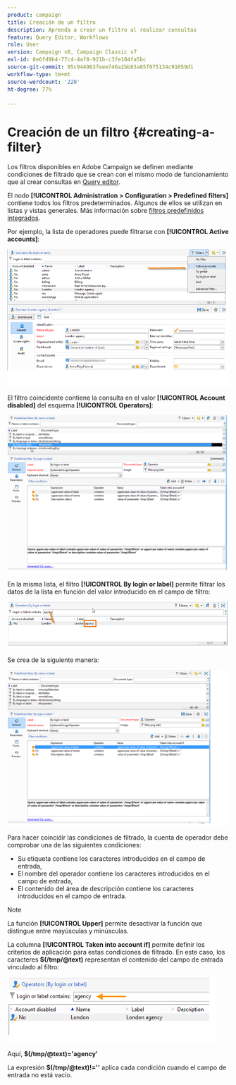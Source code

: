 ```yaml
---
product: campaign
title: Creación de un filtro
description: Aprenda a crear un filtro al realizar consultas
feature: Query Editor, Workflows
role: User
version: Campaign v8, Campaign Classic v7
exl-id: 8e6fd9b4-77c4-4af8-921b-c3fe104fa5bc
source-git-commit: 95c944963feee746a2bb83a85f075134c91059d1
workflow-type: tm+mt
source-wordcount: '220'
ht-degree: 77%

---
```


# Creación de un filtro {#creating-a-filter}

Los filtros disponibles en Adobe Campaign se definen mediante condiciones de filtrado que se crean con el mismo modo de funcionamiento que al crear consultas en [Query editor](../../v8/start/query-editor.md).

El nodo **[!UICONTROL Administration > Configuration > Predefined filters]** contiene todos los filtros predeterminados. Algunos de ellos se utilizan en listas y vistas generales. Más información sobre [filtros predefinidos integrados](../../v8/audiences/create-filters.md).

Por ejemplo, la lista de operadores puede filtrarse con **[!UICONTROL Active accounts]**:

![](assets/query_editor_filter_sample_1.png)

El filtro coincidente contiene la consulta en el valor **[!UICONTROL Account disabled]** del esquema **[!UICONTROL Operators]**:

![](assets/query_editor_filter_sample_2.png)

En la misma lista, el filtro **[!UICONTROL By login or label]** permite filtrar los datos de la lista en función del valor introducido en el campo de filtro:

![](assets/query_editor_filter_sample_3.png)

Se crea de la siguiente manera:

![](assets/query_editor_filter_sample_4.png)

Para hacer coincidir las condiciones de filtrado, la cuenta de operador debe comprobar una de las siguientes condiciones:

* Su etiqueta contiene los caracteres introducidos en el campo de entrada,
* El nombre del operador contiene los caracteres introducidos en el campo de entrada,
* El contenido del área de descripción contiene los caracteres introducidos en el campo de entrada.

>[!NOTE]
>
>La función **[!UICONTROL Upper]** permite desactivar la función que distingue entre mayúsculas y minúsculas.

La columna **[!UICONTROL Taken into account if]** permite definir los criterios de aplicación para estas condiciones de filtrado. En este caso, los caracteres **$(/tmp/@text)** representan el contenido del campo de entrada vinculado al filtro:

![](assets/query_editor_filter_sample_5.png)

Aquí, **$(/tmp/@text)=&#39;agency&#39;**

La expresión **$(/tmp/@text)!=&#39;&#39;** aplica cada condición cuando el campo de entrada no está vacío.
